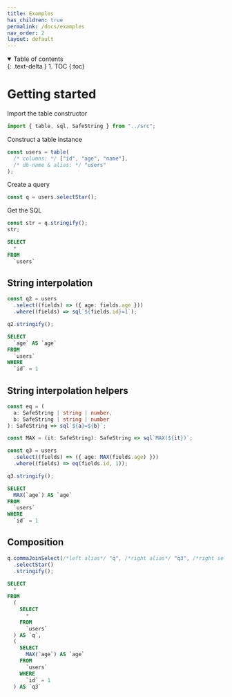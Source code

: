 ```yaml
---
title: Examples
has_children: true
permalink: /docs/examples
nav_order: 2
layout: default
---
```


<details open markdown="block">
  <summary>
    Table of contents
  </summary>
  {: .text-delta }
1. TOC
{:toc}
</details>

# Getting started

Import the table constructor

```ts
import { table, sql, SafeString } from "../src";
```

Construct a table instance

```ts
const users = table(
  /* columns: */ ["id", "age", "name"],
  /* db-name & alias: */ "users"
);
```

Create a query

```ts
const q = users.selectStar();
```

Get the SQL

```ts
const str = q.stringify();
str;
```

```sql
SELECT
  *
FROM
  `users`
```

## String interpolation

```ts
const q2 = users
  .select((fields) => ({ age: fields.age }))
  .where((fields) => sql`${fields.id}=1`);
```

```ts
q2.stringify();
```

```sql
SELECT
  `age` AS `age`
FROM
  `users`
WHERE
  `id` = 1
```

## String interpolation helpers

```ts
const eq = (
  a: SafeString | string | number,
  b: SafeString | string | number
): SafeString => sql`${a}=${b}`;

const MAX = (it: SafeString): SafeString => sql`MAX(${it})`;

const q3 = users
  .select((fields) => ({ age: MAX(fields.age) }))
  .where((fields) => eq(fields.id, 1));

q3.stringify();
```

```sql
SELECT
  MAX(`age`) AS `age`
FROM
  `users`
WHERE
  `id` = 1
```

## Composition

```ts
q.commaJoinSelect(/*left alias*/ "q", /*right alias*/ "q3", /*right select*/ q3)
  .selectStar()
  .stringify();
```

```sql
SELECT
  *
FROM
  (
    SELECT
      *
    FROM
      `users`
  ) AS `q`,
  (
    SELECT
      MAX(`age`) AS `age`
    FROM
      `users`
    WHERE
      `id` = 1
  ) AS `q3`
```
